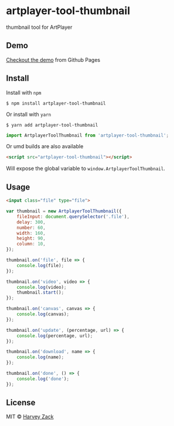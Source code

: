 # artplayer-tool-thumbnail
thumbnail tool for ArtPlayer

## Demo

[Checkout the demo](https://artplayer.org/thumbnail/) from Github Pages

## Install

Install with `npm`

```
$ npm install artplayer-tool-thumbnail
```

Or install with `yarn`

```
$ yarn add artplayer-tool-thumbnail
```

```js
import ArtplayerToolThumbnail from 'artplayer-tool-thumbnail';
```

Or umd builds are also available

```html
<script src="artplayer-tool-thumbnail"></script>
```

Will expose the global variable to `window.ArtplayerToolThumbnail`.

## Usage

```html
<input class="file" type="file">
```

```js
var thumbnail = new ArtplayerToolThumbnail({
    fileInput: document.querySelector('.file'),
    delay: 300,
    number: 60,
    width: 160,
    height: 90,
    column: 10,
});

thumbnail.on('file', file => {
    console.log(file);
});

thumbnail.on('video', video => {
    console.log(video);
    thumbnail.start();
});

thumbnail.on('canvas', canvas => {
    console.log(canvas);
});

thumbnail.on('update', (percentage, url) => {
    console.log(percentage, url);
});

thumbnail.on('download', name => {
    console.log(name);
});

thumbnail.on('done', () => {
    console.log('done');
});
```

## License

MIT © [Harvey Zack](https://www.zhw-island.com/)
